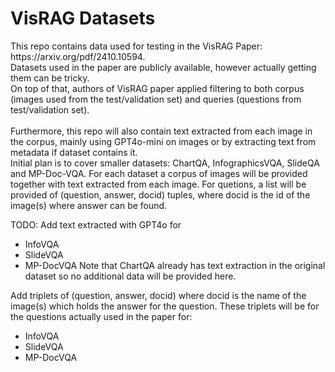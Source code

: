 <h1>VisRAG Datasets</h1>
This repo contains data used for testing in the VisRAG Paper: https://arxiv.org/pdf/2410.10594. <br>
Datasets used in the paper are publicly available, however actually getting them can be tricky. <br>
On top of that, authors of VisRAG paper applied filtering to both corpus (images used from the test/validation set) and queries (questions from test/validation set). <br>
<br>
Furthermore, this repo will also contain text extracted from each image in the corpus, mainly using GPT4o-mini on images or by extracting text from metadata if dataset contains it. <br>
Initial plan is to cover smaller datasets: ChartQA, InfographicsVQA, SlideQA and MP-Doc-VQA. For each dataset a corpus of images will be provided together with text extracted from each image. For quetions, a list will be provided of (question, answer, docid) tuples, where docid is the id of the image(s) where answer can be found. 

TODO: 
Add text extracted with GPT4o for
- InfoVQA
- SlideVQA
- MP-DocVQA
Note that ChartQA already has text extraction in the original dataset so no additional data will be provided here.

Add triplets of (question, answer, docid) where docid is the name of the image(s) which holds the answer for the question.
These triplets will be for the questions actually used in the paper for:
- InfoVQA
- SlideVQA
- MP-DocVQA


